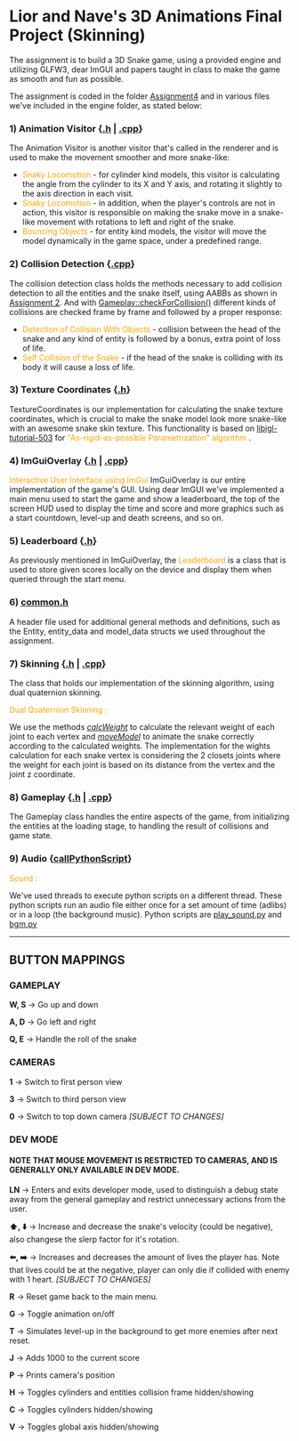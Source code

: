 # Lior and Nave's 3D Animations Final Project (Skinning)

The assignment is to build a 3D Snake game, using a provided engine and utilizing GLFW3, dear ImGUI and papers taught in class to make the game as smooth and fun as possible.

The assignment is coded in the folder [Assignment4](https://github.com/ThatGuyVanquish/3DAnimations_FP/tree/master/tutorial/Assignment4) and in various files we've included in the engine folder, as stated below:   

### 1) Animation Visitor {[.h](https://github.com/ThatGuyVanquish/3DAnimations_FP/blob/master/engine/AnimationVisitor.h) | [.cpp](https://github.com/ThatGuyVanquish/3DAnimations_FP/blob/master/engine/AnimationVisitor.cpp)}

The Animation Visitor is another visitor that's called in the renderer and is used to make the movement smoother and more snake-like:
* <span style="color:orange"> Snaky Locomotion </span> - for cylinder kind models, this visitor is calculating the angle from the cylinder to its X and Y axis, and rotating it slightly to the axis direction in each visit. 
* <span style="color:orange"> Snaky Locomotion </span> - in addition, when the player's controls are not in action, this visitor is responsible on making the snake move in a snake-like movement with rotations to left and right of the snake.
* <span style="color:orange"> Bouncing Objects </span> - for entity kind models, the visitor will move the model dynamically in the game space, under a predefined range.

### 2) Collision Detection {[.cpp](https://github.com/ThatGuyVanquish/3DAnimations_FP/blob/master/engine/CollisionDetection.cpp)}

The collision detection class holds the methods necessary to add collision detection to all the entities and the snake itself, using AABBs as shown in [Assignment 2](https://github.com/ThatGuyVanquish/3DAnimation_AS2). And with [Gameplay::checkForCollision()](https://github.com/ThatGuyVanquish/3DAnimations_FP/blob/3b88b154858cab81be747d8511da25302c085e2a/engine/Gameplay.cpp#L293) different kinds of collisions are checked frame by frame and followed by a proper response:
* <span style="color:orange"> Detection of Collision With Objects </span> - collision between the head of the snake and any kind of entity is followed by a bonus, extra point of loss of life.
* <span style="color:orange"> Self Collision of the Snake </span> - if the head of the snake is colliding with its body it will cause a loss of life.

### 3) Texture Coordinates {[.h](https://github.com/ThatGuyVanquish/3DAnimations_FP/blob/master/engine/TextureCoordinates.h)}

TextureCoordinates is our implementation for calculating the snake texture coordinates, which is crucial to make the snake model look more snake-like with an awesome snake skin texture. This functionality is based on [libigl-tutorial-503](https://github.com/libigl/libigl/blob/main/tutorial/503_ARAPParam/main.cpp) for <span style="color:orange"> "As-rigid-as-possible Parametrization" algorithm </span>. 

### 4) ImGuiOverlay {[.h](https://github.com/ThatGuyVanquish/3DAnimations_FP/blob/master/engine/ImGuiOverlay.h) | [.cpp](https://github.com/ThatGuyVanquish/3DAnimations_FP/blob/master/engine/ImGuiOverlay.cpp)}

<span style="color:orange"> Interactive User Interface using ImGui </span> ImGuiOverlay is our entire implementation of the game's GUI. Using dear ImGUI we've implemented a main menu used to start the game and show a leaderboard, the top of the screen HUD used to display the time and score and more graphics such as a start countdown, level-up and death screens, and so on.

### 5) Leaderboard {[.h](https://github.com/ThatGuyVanquish/3DAnimations_FP/blob/master/engine/Leaderboard.h)}

As previously mentioned in ImGuiOverlay, the <span style="color:orange"> Leaderboard </span> is a class that is used to store given scores locally on the device and display them when queried through the start menu.


### 6) [common.h](https://github.com/ThatGuyVanquish/3DAnimations_FP/blob/master/engine/common.h)

A header file used for additional general methods and definitions, such as the Entity, entity_data and model_data structs we used throughout the assignment.

### 7) Skinning {[.h](https://github.com/ThatGuyVanquish/3DAnimations_FP/blob/master/engine/Skinning.h) | [.cpp](https://github.com/ThatGuyVanquish/3DAnimations_FP/blob/master/engine/Skinning.cpp)}

The class that holds our implementation of the skinning algorithm, using dual quaternion skinning.

<span style="color:orange"> Dual Quaternion Skinning : </span>

We use the methods [*calcWeight*](https://github.com/ThatGuyVanquish/3DAnimations_FP/blob/4414a87e9a48c9914e475d7511bb5d9238d89111/engine/Skinning.cpp#L86) to calculate the relevant weight of each joint to each vertex and [*moveModel*](https://github.com/ThatGuyVanquish/3DAnimations_FP/blob/4414a87e9a48c9914e475d7511bb5d9238d89111/engine/Skinning.cpp#L115) to animate the snake correctly according to the calculated weights. The implementation for the wights calculation for each snake vertex is considering the 2 closets joints where the weight for each joint is based on its distance from the vertex and the joint z coordinate.  

### 8) Gameplay {[.h](https://github.com/ThatGuyVanquish/3DAnimations_FP/blob/master/engine/Gameplay.h) | [.cpp](https://github.com/ThatGuyVanquish/3DAnimations_FP/blob/master/engine/Gameplay.cpp)}

The Gameplay class handles the entire aspects of the game, from initializing the entities at the loading stage, to handling the result of collisions and game state.

### 9) Audio {[callPythonScript](https://github.com/ThatGuyVanquish/3DAnimations_FP/blob/master/engine/common.h#L101)}
<span style="color:orange"> Sound :</span>

We've used threads to execute python scripts on a different thread. These python scripts run an audio file either once for a set amount of time (adlibs) or in a loop (the background music). Python scripts are [play_sound.py](https://github.com/ThatGuyVanquish/3DAnimations_FP/blob/master/tutorial/Assignment4/resources/scripts/play_sound.py) and [bgm.py](https://github.com/ThatGuyVanquish/3DAnimations_FP/blob/master/tutorial/Assignment4/resources/scripts/bgm.py)
***************************
## BUTTON MAPPINGS

### GAMEPLAY
**W, S** -> Go up and down

**A, D** -> Go left and right

**Q, E** -> Handle the roll of the snake

### CAMERAS
**1** -> Switch to first person view

**3** -> Switch to third person view

**0** -> Switch to top down camera *[SUBJECT TO CHANGES]*

### DEV MODE
#### NOTE THAT MOUSE MOVEMENT IS RESTRICTED TO CAMERAS, AND IS GENERALLY ONLY AVAILABLE IN DEV MODE.

**LN** -> Enters and exits developer mode, used to distinguish a debug state away from the general gameplay and restrict unnecessary actions from the user.

**:arrow_up:, :arrow_down:** -> Increase and decrease the snake's velocity (could be negative), also changese the slerp factor for it's rotation.

**:arrow_left:, :arrow_right:** -> Increases and decreases the amount of lives the player has. Note that lives could be at the negative, player can only die if collided with enemy with 1 heart. *[SUBJECT TO CHANGES]*

**R** -> Reset game back to the main menu.

**G** -> Toggle animation on/off

**T** -> Simulates level-up in the background to get more enemies after next reset.

**J** -> Adds 1000 to the current score

**P** -> Prints camera's position

**H** -> Toggles cylinders and entities collision frame hidden/showing

**C** -> Toggles cylinders hidden/showing

**V** -> Toggles global axis hidden/showing
